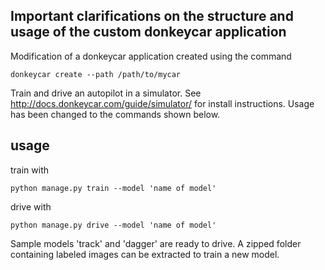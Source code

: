 ## Important clarifications on the structure and usage of the custom donkeycar application

Modification of a donkeycar application created using the command

```
donkeycar create --path /path/to/mycar
```

Train and drive an autopilot in a simulator. See http://docs.donkeycar.com/guide/simulator/ for install instructions. Usage has been changed to the commands shown below.

## usage

train with
```
python manage.py train --model 'name of model'
```

drive with
```
python manage.py drive --model 'name of model'
```

Sample models 'track' and 'dagger' are ready to drive. A zipped folder containing labeled images can be extracted to train a new model.